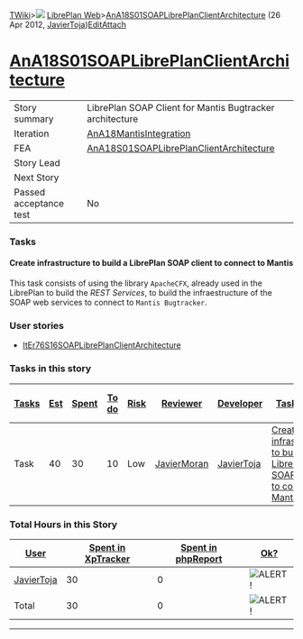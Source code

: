 [TWiki](/twiki/Main/WebHome)&gt;![](/twiki/TWiki/TWikiDocGraphics/web-bg-small.gif) [LibrePlan Web](/twiki/LibrePlan/WebHome)&gt;[AnA18S01SOAPLibrePlanClientArchitecture](http://wiki.libreplan-enterprise.com/twiki/LibrePlan/AnA18S01SOAPLibrePlanClientArchitecture "Topic revision: 3 (26 Apr 2012 - 20:23:57)") (26 Apr 2012, [JavierToja](/twiki/Main/JavierToja))[Edit](http://wiki.libreplan-enterprise.com/twiki/bin/edit/LibrePlan/AnA18S01SOAPLibrePlanClientArchitecture?t=1520337864 "Edit this topic text")[Attach](/twiki/bin/attach/LibrePlan/AnA18S01SOAPLibrePlanClientArchitecture "Attach an image or document to this topic")

 [AnA18S01SOAPLibrePlanClientArchitecture](/twiki/LibrePlan/AnA18S01SOAPLibrePlanClientArchitecture)
================================================================================================================================================================



|                        |                                                                                                              |
|------------------------|--------------------------------------------------------------------------------------------------------------|
| Story summary          | LibrePlan SOAP Client for Mantis Bugtracker architecture                                                     |
| Iteration              | [AnA18MantisIntegration](/twiki/LibrePlan/AnA18MantisIntegration)                                   |
| FEA                    | [AnA18S01SOAPLibrePlanClientArchitecture](/twiki/LibrePlan/AnA18S01SOAPLibrePlanClientArchitecture) |
| Story Lead             |                                                                                                              |
| Next Story             |                                                                                                              |
| Passed acceptance test | No                                                                                                           |

###  Tasks



####  Create infrastructure to build a LibrePlan SOAP client to connect to Mantis

This task consists of using the library `ApacheCFX`, already used in the LibrePlan to build the *REST Services*, to build the infraestructure of the SOAP web services to connect to `Mantis Bugtracker`.

###  User stories

-   [ItEr76S16SOAPLibrePlanClientArchitecture](/twiki/LibrePlan/ItEr76S16SOAPLibrePlanClientArchitecture)

###  Tasks in this story



| [Tasks](http://wiki.libreplan-enterprise.com/twiki/LibrePlan/AnA18S01SOAPLibrePlanClientArchitecture?sortcol=0;table=2;up=0#sorted_table "Sort by this column") | [Est](http://wiki.libreplan-enterprise.com/twiki/LibrePlan/AnA18S01SOAPLibrePlanClientArchitecture?sortcol=1;table=2;up=0#sorted_table "Sort by this column") | [Spent](http://wiki.libreplan-enterprise.com/twiki/LibrePlan/AnA18S01SOAPLibrePlanClientArchitecture?sortcol=2;table=2;up=0#sorted_table "Sort by this column") | [To do](http://wiki.libreplan-enterprise.com/twiki/LibrePlan/AnA18S01SOAPLibrePlanClientArchitecture?sortcol=3;table=2;up=0#sorted_table "Sort by this column") | [Risk](http://wiki.libreplan-enterprise.com/twiki/LibrePlan/AnA18S01SOAPLibrePlanClientArchitecture?sortcol=4;table=2;up=0#sorted_table "Sort by this column") | [Reviewer](http://wiki.libreplan-enterprise.com/twiki/LibrePlan/AnA18S01SOAPLibrePlanClientArchitecture?sortcol=5;table=2;up=0#sorted_table "Sort by this column") | [Developer](http://wiki.libreplan-enterprise.com/twiki/LibrePlan/AnA18S01SOAPLibrePlanClientArchitecture?sortcol=6;table=2;up=0#sorted_table "Sort by this column") | [Task Name](http://wiki.libreplan-enterprise.com/twiki/LibrePlan/AnA18S01SOAPLibrePlanClientArchitecture?sortcol=7;table=2;up=0#sorted_table "Sort by this column") | [Start Date](http://wiki.libreplan-enterprise.com/twiki/LibrePlan/AnA18S01SOAPLibrePlanClientArchitecture?sortcol=8;table=2;up=0#sorted_table "Sort by this column") | [Est End Date](http://wiki.libreplan-enterprise.com/twiki/LibrePlan/AnA18S01SOAPLibrePlanClientArchitecture?sortcol=9;table=2;up=0#sorted_table "Sort by this column") | [End Date](http://wiki.libreplan-enterprise.com/twiki/LibrePlan/AnA18S01SOAPLibrePlanClientArchitecture?sortcol=10;table=2;up=0#sorted_table "Sort by this column") |
|--------------------------------------------------------------------------------------------------------------------------------------------------------------------------|------------------------------------------------------------------------------------------------------------------------------------------------------------------------|--------------------------------------------------------------------------------------------------------------------------------------------------------------------------|--------------------------------------------------------------------------------------------------------------------------------------------------------------------------|-------------------------------------------------------------------------------------------------------------------------------------------------------------------------|-----------------------------------------------------------------------------------------------------------------------------------------------------------------------------|------------------------------------------------------------------------------------------------------------------------------------------------------------------------------|------------------------------------------------------------------------------------------------------------------------------------------------------------------------------|-------------------------------------------------------------------------------------------------------------------------------------------------------------------------------|---------------------------------------------------------------------------------------------------------------------------------------------------------------------------------|------------------------------------------------------------------------------------------------------------------------------------------------------------------------------|
| Task                                                                                                                                                                     | 40                                                                                                                                                                     | 30                                                                                                                                                                       | 10                                                                                                                                                                       | Low                                                                                                                                                                     | [JavierMoran](/twiki/Main/JavierMoran)                                                                                                                             | [JavierToja](/twiki/Main/JavierToja)                                                                                                                                | [Create infrastructure to build a LibrePlan SOAP client to connect to Mantis](/twiki/LibrePlan/AnA18S01SOAPLibrePlanClientArchitecture)                             |                                                                                                                                                                               |                                                                                                                                                                                 |                                                                                                                                                                              |

###  Total Hours in this Story

| [User](http://wiki.libreplan-enterprise.com/twiki/LibrePlan/AnA18S01SOAPLibrePlanClientArchitecture?sortcol=0;table=3;up=0#sorted_table "Sort by this column") | [Spent in XpTracker](http://wiki.libreplan-enterprise.com/twiki/LibrePlan/AnA18S01SOAPLibrePlanClientArchitecture?sortcol=1;table=3;up=0#sorted_table "Sort by this column") | [Spent in phpReport](http://wiki.libreplan-enterprise.com/twiki/LibrePlan/AnA18S01SOAPLibrePlanClientArchitecture?sortcol=2;table=3;up=0#sorted_table "Sort by this column") | [Ok?](http://wiki.libreplan-enterprise.com/twiki/LibrePlan/AnA18S01SOAPLibrePlanClientArchitecture?sortcol=3;table=3;up=0#sorted_table "Sort by this column") |
|-------------------------------------------------------------------------------------------------------------------------------------------------------------------------|---------------------------------------------------------------------------------------------------------------------------------------------------------------------------------------|---------------------------------------------------------------------------------------------------------------------------------------------------------------------------------------|------------------------------------------------------------------------------------------------------------------------------------------------------------------------|
| [JavierToja](/twiki/Main/JavierToja)                                                                                                                           | 30                                                                                                                                                                                    | 0                                                                                                                                                                                     | ![ALERT!](/twiki/TWiki/TWikiDocGraphics/warning.gif "ALERT!")                                                                                                      |
| Total                                                                                                                                                                   | 30                                                                                                                                                                                    | 0                                                                                                                                                                                     | ![ALERT!](/twiki/TWiki/TWikiDocGraphics/warning.gif "ALERT!")                                                                                                      |

------------------------------------------------------------------------
